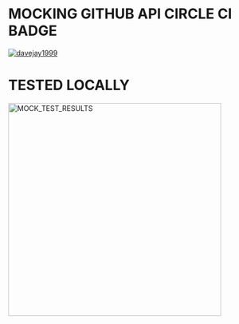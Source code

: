 
# MOCKING GITHUB API CIRCLE CI BADGE


[![davejay1999](https://circleci.com/gh/davejay1999/SSW567-ws.svg?style=svg)](https://app.circleci.com/pipelines/github/davejay1999/SSW567-ws?branch=HW05a_Mocking&filter=all)



# TESTED LOCALLY 


<img width="427" alt="MOCK_TEST_RESULTS" src="https://user-images.githubusercontent.com/29612524/196065113-462c9fea-cf06-43bf-b78b-2bd19089311e.png">

